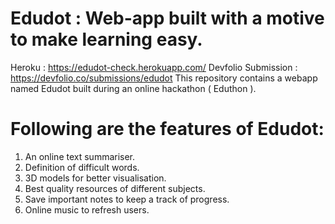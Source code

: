 # Edudot : Web-app built with a motive to make learning easy.

Heroku : https://edudot-check.herokuapp.com/
Devfolio Submission : https://devfolio.co/submissions/edudot
This repository contains a webapp named Edudot built during an online hackathon ( Eduthon ).

# Following are the features of Edudot:

1. An online text summariser.
2. Definition of difficult words.
3. 3D models for better visualisation. 
4. Best quality resources of different subjects.
5. Save important notes to keep a track of progress.
6. Online music to refresh users.
